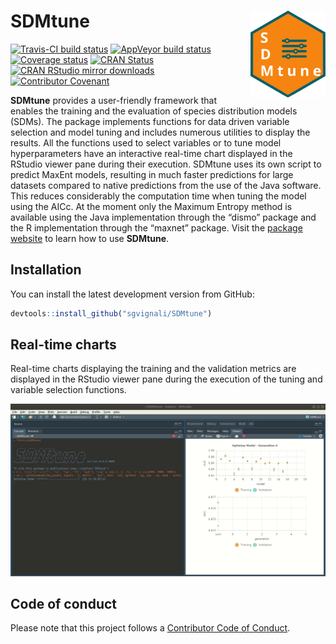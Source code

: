
<!-- README.md is generated from README.Rmd. Please edit that file -->
SDMtune <img src="man/figures/logo.svg" align="right" alt="" width="120" />
===========================================================================

[![Travis-CI build status](https://travis-ci.org/sgvignali/SDMtune.svg?branch=master)](https://travis-ci.org/sgvignali/SDMtune) [![AppVeyor build status](https://ci.appveyor.com/api/projects/status/github/sgvignali/SDMtune?branch=master&svg=true)](https://ci.appveyor.com/project/sgvignali/SDMtune) [![Coverage status](https://codecov.io/gh/sgvignali/SDMtune/branch/master/graph/badge.svg)](https://codecov.io/github/sgvignali/SDMtune?branch=master) [![CRAN Status](https://www.r-pkg.org/badges/version/SDMtune)](https://cran.r-project.org/package=SDMtune) [![CRAN RStudio mirror downloads](http://cranlogs.r-pkg.org/badges/grand-total/SDMtune)](http://www.r-pkg.org/pkg/SDMtune) [![Contributor Covenant](https://img.shields.io/badge/Contributor%20Covenant-v1.4%20adopted-ff69b4.svg)](code-of-conduct.md)

**SDMtune** provides a user-friendly framework that enables the training and the evaluation of species distribution models (SDMs). The package implements functions for data driven variable selection and model tuning and includes numerous utilities to display the results. All the functions used to select variables or to tune model hyperparameters have an interactive real-time chart displayed in the RStudio viewer pane during their execution. SDMtune uses its own script to predict MaxEnt models, resulting in much faster predictions for large datasets compared to native predictions from the use of the Java software. This reduces considerably the computation time when tuning the model using the AICc. At the moment only the Maximum Entropy method is available using the Java implementation through the “dismo” package and the R implementation through the “maxnet” package. Visit the [package website](https://sgvignali.github.io/SDMtune/) to learn how to use **SDMtune**.

Installation
------------

You can install the latest development version from GitHub:

``` r
devtools::install_github("sgvignali/SDMtune")
```

Real-time charts
----------------

Real-time charts displaying the training and the validation metrics are displayed in the RStudio viewer pane during the execution of the tuning and variable selection functions.

<img src="man/figures/realtime-chart.gif" alt="" />

Code of conduct
---------------

Please note that this project follows a [Contributor Code of Conduct](.github/CODE_OF_CONDUCT.md).

